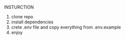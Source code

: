 
INSTURCTION
1. clone repo
2. install dependencies
3. crete .env file and copy everything from .env.example
4. enjoy

